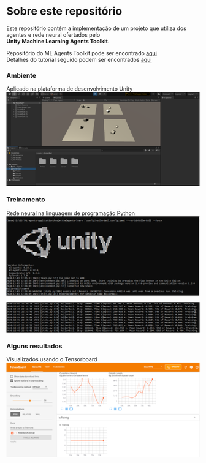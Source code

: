 ﻿# Sobre este repositório
Este repositório contém a implementação de um projeto que utiliza dos agentes e rede neural ofertados pelo  
**Unity Machine Learning Agents Toolkit**.

Repositório do ML Agents Toolkit pode ser encontrado [aqui](https://github.com/Unity-Technologies/ml-agents)  
Detalhes do tutorial seguido podem ser encontrados [aqui](https://github.com/Unity-Technologies/ml-agents/blob/release_10_docs/docs/Learning-Environment-Create-New.md)  

### Ambiente
Aplicado na plataforma de desenvolvimento Unity  
![Ambiente de treinamento](/Docs/Images/enviroment.png)  

### Treinamento
Rede neural na linguagem de programação Python  
![Executando o treinamento](/Docs/Images/training.png)  

![Registros do treinamento](/Docs/Images/training-log.png)  

### Alguns resultados
Visualizados usando o Tensorboard  
![Resultados obtidos ](/Docs/Images/results.png)
